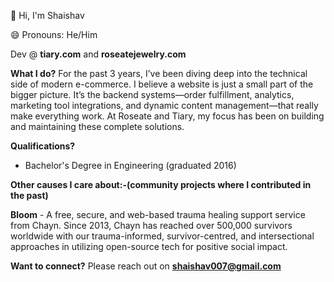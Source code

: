 👋 Hi, I'm Shaishav

😄 Pronouns: He/Him

Dev @ **tiary.com** and **roseatejewelry.com**

**What I do?**
For the past 3 years, I’ve been diving deep into the technical side of modern e-commerce. I believe a website is just a small part of the bigger picture. It’s the backend systems—order fulfillment, analytics, marketing tool integrations, and dynamic content management—that really make everything work. At Roseate and Tiary, my focus has been on building and maintaining these complete solutions.

**Qualifications?**
- Bachelor's Degree in Engineering (graduated 2016)

**Other causes I care about:-(community projects where I contributed in the past)**

**Bloom** - A free, secure, and web-based trauma healing support service from Chayn. Since 2013, Chayn has reached over 500,000 survivors worldwide with our trauma-informed, survivor-centred, and intersectional approaches in utilizing open-source tech for positive social impact.

**Want to connect?**
 Please reach out on **shaishav007@gmail.com**
